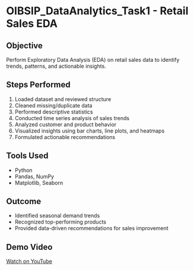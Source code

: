 # OIBSIP_DataAnalytics_Task1 - Retail Sales EDA

## Objective
Perform Exploratory Data Analysis (EDA) on retail sales data to identify trends, patterns, and actionable insights.

## Steps Performed
1. Loaded dataset and reviewed structure
2. Cleaned missing/duplicate data
3. Performed descriptive statistics
4. Conducted time series analysis of sales trends
5. Analyzed customer and product behavior
6. Visualized insights using bar charts, line plots, and heatmaps
7. Formulated actionable recommendations

## Tools Used
- Python
- Pandas, NumPy
- Matplotlib, Seaborn
  

## Outcome
- Identified seasonal demand trends
- Recognized top-performing products
- Provided data-driven recommendations for sales improvement

## Demo Video
[Watch on YouTube](https://youtu.be/XpC1vGSPjBA?si=V8glNH1Fj05-DioB)

